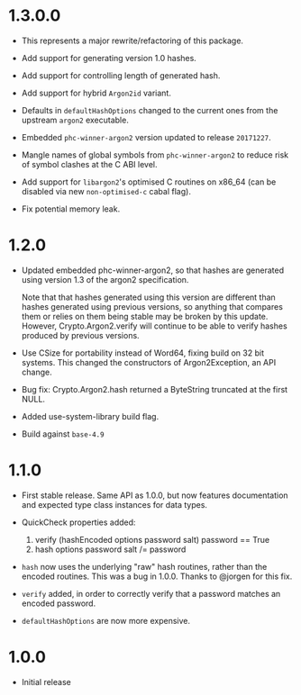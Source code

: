 # 1.3.0.0

- This represents a major rewrite/refactoring of this package.

- Add support for generating version 1.0 hashes.

- Add support for controlling length of generated hash.

- Add support for hybrid `Argon2id` variant.

- Defaults in `defaultHashOptions` changed to the current ones from the upstream `argon2` executable.

- Embedded `phc-winner-argon2` version updated to release `20171227`.

- Mangle names of global symbols from `phc-winner-argon2` to reduce risk of symbol clashes at the C ABI level.

- Add support for `libargon2`'s optimised C routines on x86_64 (can be disabled via new `non-optimised-c` cabal flag).

- Fix potential memory leak.

# 1.2.0

- Updated embedded phc-winner-argon2, so that hashes are generated
  using version 1.3 of the argon2 specification.
  
  Note that that hashes generated using this version are different than
  hashes generated using previous versions, so anything that compares them
  or relies on them being stable may be broken by this update. 
  However, Crypto.Argon2.verify will continue to be able to verify
  hashes produced by previous versions.

- Use CSize for portability instead of Word64, fixing build on 32 bit
  systems. This changed the constructors of Argon2Exception, an API change.

- Bug fix: Crypto.Argon2.hash returned a ByteString truncated at the first
  NULL.

- Added use-system-library build flag.

- Build against `base-4.9`

# 1.1.0

- First stable release. Same API as 1.0.0, but now features documentation and
  expected type class instances for data types.

- QuickCheck properties added:

  1. verify (hashEncoded options password salt) password == True
  2. hash options password salt /= password

- `hash` now uses the underlying "raw" hash routines, rather than the encoded
  routines. This was a bug in 1.0.0. Thanks to @jorgen for this fix.

- `verify` added, in order to correctly verify that a password matches an 
  encoded password.

- `defaultHashOptions` are now more expensive.

# 1.0.0

- Initial release
